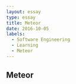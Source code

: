 ```yaml
---
layout: essay
type: essay
title: Meteor
date: 2016-10-05
labels:
  - Software Engineering
  - Learning
  - Meteor
---
```

## Meteor
